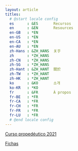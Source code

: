 ```yaml
---
layout: article
titles:
  # @start locale config
  es      : &ES       Recursos
  en      : &EN       Resources
  en-GB   : *EN
  en-US   : *EN
  en-CA   : *EN
  en-AU   : *EN
  zh-Hans : &ZH_HANS  关于
  zh      : *ZH_HANS
  zh-CN   : *ZH_HANS
  zh-SG   : *ZH_HANS
  zh-Hant : &ZH_HANT  關於
  zh-TW   : *ZH_HANT
  zh-HK   : *ZH_HANT
  ko      : &KO       소개
  ko-KR   : *KO
  fr      : &FR       À propos
  fr-BE   : *FR
  fr-CA   : *FR
  fr-CH   : *FR
  fr-FR   : *FR
  fr-LU   : *FR
  # @end locale config
---
```


[Curso propedéutico 2021](https://a-c-c-guadalupe-ortiz-de-landazuri.github.io/Recursos/Curso2021.html  "Curso propedéutico 2021")


[Fichas](https://a-c-c-guadalupe-ortiz-de-landazuri.github.io/Recursos/Fichas.html  "Fichas Consejo de Espiritualidad")
